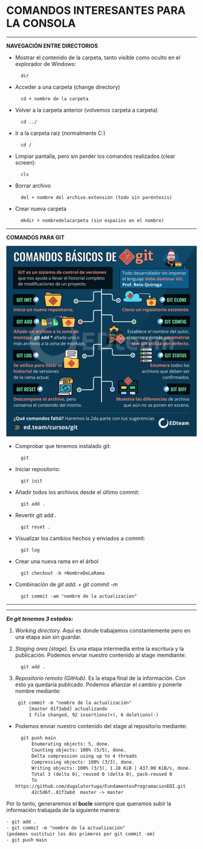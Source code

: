 # COMANDOS INTERESANTES PARA LA CONSOLA
---
__NAVEGACIÓN ENTRE DIRECTORIOS__

- Mostrar el contenido de la carpeta, tanto visible como oculto en el explorador de Windows:

        dir

- Acceder a una carpeta (change directory)

        cd + nombre de la carpeta


- Volver a la carpeta anterior (volvemos carpeta a carpeta)

        cd ../

- Ir a la carpeta raiz (normalmente C:)

        cd /

- Limpiar pantalla, pero sin perder los comandos realizados (clear screen):

        cls

- Borrar archivo

        del + nombre del archivo.extensión (todo sin paréntesis)

- Crear nueva carpeta

        mkdir + nombredelacarpeta (sin espacios en el nombre)


        
---


__COMANDOS PARA GIT__


![COMANDOSBASICOS](img/04.jpg)


- Comprobar que tenemos instalado git:

        git

- Iniciar repositorio:

        git init

- Añadir todos los archivos desde el último commit:

        git add .

- Revertir git add .

        git reset .

- Visualizar los cambios hechos y enviados a commit:

        git log

- Crear una nueva rama en el árbol

        git checkout -b +NombreDeLaRama


- Combinación de _git add. + git commit -m_

        git commit -am "nombre de la actualizacion"

 



---
---
**_En git tenemos 3 estados:_**
1. _Working directory._ Aquí es donde trabajamos constantemente pero en una etapa aún sin guardar.

2. _Staging area (stage)._ Es una etapa intermedia entre la escritura y la publicación. Podemos enviar nuestro contenido al stage memdiante:
        
         git add .

3. _Repositorio remoto (GitHub)._ Es la etapa final de la información. Con esto ya quedaría publicado. Podemos afianzar el cambio y ponerle nombre mediante:

        git commit -m "nombre de la actualización"
            [master 81f3abd] actualizando
            1 file changed, 92 insertions(+), 6 deletions(-)

* Podemos enviar nuestro contenido del stage al repositorio mediante:
    
        git push main
            Enumerating objects: 5, done.
            Counting objects: 100% (5/5), done.
            Delta compression using up to 4 threads
            Compressing objects: 100% (3/3), done.
            Writing objects: 100% (3/3), 1.28 KiB | 437.00 KiB/s, done.
            Total 3 (delta 0), reused 0 (delta 0), pack-reused 0
            To https://github.com/dugalatortuga/FundamentosProgramacionEOI.git
            42c5d6f..81f3abd  master -> master


Por lo tanto, generaremos el __bucle__ siempre que queramos subir la información trabajada de la siguiente manera:

    - git add .
    - git commit -m "nombre de la actualización"
    (podemos sustituir los dos primeros por git commit -am)
    - git push main








